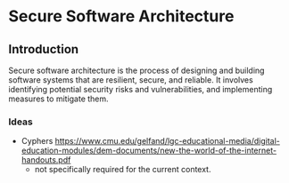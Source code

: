 # Secure Software Architecture

## Introduction
Secure software architecture is the process of designing and building software systems that are resilient, secure, and reliable. It involves identifying potential security risks and vulnerabilities, and implementing measures to mitigate them.

### Ideas
- Cyphers https://www.cmu.edu/gelfand/lgc-educational-media/digital-education-modules/dem-documents/new-the-world-of-the-internet-handouts.pdf
    - not specifically required for the current context.
